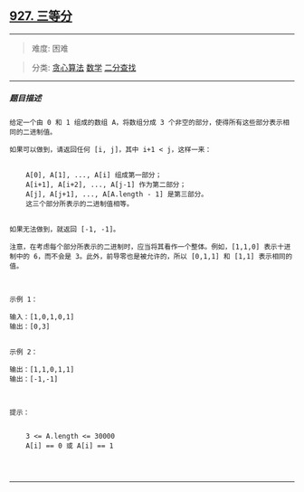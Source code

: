 ## [927. 三等分](https://leetcode-cn.com/problems/three-equal-parts/)

---

> 难度: 困难

> 分类:  [贪心算法](https://leetcode-cn.com/tag/greedy/)  [数学](https://leetcode-cn.com/tag/math/)  [二分查找](https://leetcode-cn.com/tag/binary-search/) 

---

##### 题目描述

```
给定一个由 0 和 1 组成的数组 A，将数组分成 3 个非空的部分，使得所有这些部分表示相同的二进制值。

如果可以做到，请返回任何 [i, j]，其中 i+1 < j，这样一来：


	A[0], A[1], ..., A[i] 组成第一部分；
	A[i+1], A[i+2], ..., A[j-1] 作为第二部分；
	A[j], A[j+1], ..., A[A.length - 1] 是第三部分。
	这三个部分所表示的二进制值相等。


如果无法做到，就返回 [-1, -1]。

注意，在考虑每个部分所表示的二进制时，应当将其看作一个整体。例如，[1,1,0] 表示十进制中的 6，而不会是 3。此外，前导零也是被允许的，所以 [0,1,1] 和 [1,1] 表示相同的值。

 

示例 1：

输入：[1,0,1,0,1]
输出：[0,3]


示例 2：

输出：[1,1,0,1,1]
输出：[-1,-1]

 

提示：


	3 <= A.length <= 30000
	A[i] == 0 或 A[i] == 1


 

```

---
